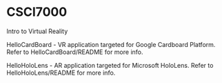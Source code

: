 # CSCI7000
Intro to Virtual Reality

HelloCardBoard - VR application targeted for Google Cardboard Platform. Refer to HelloCardBoard/README for more info.

HelloHoloLens - AR application targeted for Microsoft HoloLens. Refer to HelloHoloLens/README for more info.
